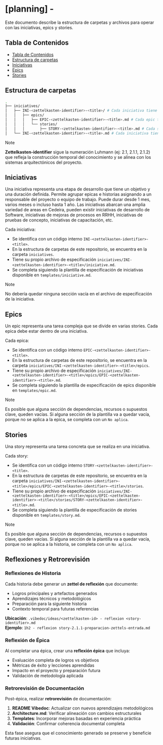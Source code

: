 # [planning] - <name> <!-- omit in toc -->

Este documento describe la estructura de carpetas y archivos para operar con las iniciativas, epics y stories.

## Tabla de Contenidos

- [Tabla de Contenidos](#tabla-de-contenidos)
- [Estructura de carpetas](#estructura-de-carpetas)
- [Iniciativas](#iniciativas)
- [Epics](#epics)
- [Stories](#stories)

## Estructura de carpetas

```bash
.
├── iniciatives/
│   ├── INI-<zettelkasten-identifier>-<title>/ # Cada iniciativa tiene su propio archivo de especificación.
│   │   ├── epics/
│   │   │   ├── EPIC-<zettelkasten-identifier>-<title>.md # Cada epic tiene su propio archivo de especificación.
│   │   │   └── stories/
│   │   │       ├── STORY-<zettelkasten-identifier>-<title>.md # Cada story tiene su propio archivo de especificación.
│   └── INI-<zettelkasten-identifier>-<title>.md # Cada iniciativa tiene su propio archivo de especificación.
```

> [!NOTE]
> **Zettelkasten-identifier** sigue la numeración Luhmann (ej: 2.1, 2.1.1, 2.1.2) que refleja la construcción temporal del conocimiento y se alinea con los sistemas arquitectónicos del proyecto.

## Iniciativas

Una iniciativa representa una etapa de desarrollo que tiene un objetivo y una duración definida. Permite agrupar epicas e historias asignando a un responsable del proyecto o equipo de trabajo. Puede durar desde 1 mes, varios meses o incluso hasta 1 año. Las iniciativas abarcan una amplia variedad de areas en Cedeira, pueden existir iniciativas de desarrollo de Software, iniciativas de mejoras de procesos en RRHH, iniciativas de pruebas de concepto, iniciativas de capacitación, etc.

Cada iniciativa:

- Se identifica con un código interno `INI-<zettelkasten-identifier>-<title>`.
- En la estructura de carpetas de este repositorio, se encuentra en la carpeta `iniciatives`.
- Tiene su propio archivo de especificación `iniciatives/INI-<zettelkasten-identifier>-<title>/iniciative.md`.
- Se completa siguiendo la plantilla de especificación de iniciativas disponible en `templates/iniciative.md`.

> [!NOTE]
> No debería quedar ninguna sección vacía en el archivo de especificación de la iniciativa.

## Epics

Un epic representa una tarea compleja que se divide en varias stories. Cada epica debe estar dentro de una iniciativa.

Cada epica:

- Se identifica con un código interno `EPIC-<zettelkasten-identifier>-<title>`.
- En la estructura de carpetas de este repositorio, se encuentra en la carpeta `iniciatives/INI-<zettelkasten-identifier>-<title>/epics`.
- Tiene su propio archivo de especificación `iniciatives/INI-<zettelkasten-identifier>-<title>/epics/EPIC-<zettelkasten-identifier>-<title>.md`.
- Se completa siguiendo la plantilla de especificación de epics disponible en `templates/epic.md`.

> [!NOTE]
> Es posible que alguna sección de dependencias, recursos o supuestos clave, queden vacías. Si alguna sección de la plantilla va a quedar vacía, porque no se aplica a la epica, se completa con un `No aplica`.

## Stories

Una story representa una tarea concreta que se realiza en una iniciativa.

Cada story:

- Se identifica con un código interno `STORY-<zettelkasten-identifier>-<title>`.
- En la estructura de carpetas de este repositorio, se encuentra en la carpeta `iniciatives/INI-<zettelkasten-identifier>-<title>/epics/EPIC-<zettelkasten-identifier>-<title>/stories`.
- Tiene su propio archivo de especificación `iniciatives/INI-<zettelkasten-identifier>-<title>/epics/EPIC-<zettelkasten-identifier>-<title>/stories/STORY-<zettelkasten-identifier>-<title>.md`.
- Se completa siguiendo la plantilla de especificación de stories disponible en `templates/story.md`.

> [!NOTE]
> Es posible que alguna sección de dependencias, recursos o supuestos clave, queden vacías. Si alguna sección de la plantilla va a quedar vacía, porque no se aplica a la historia, se completa con un `No aplica`.

## Reflexiones y Retrorevisión

### Reflexiones de Historia

Cada historia debe generar un **zettel de reflexión** que documente:
- Logros principales y artefactos generados
- Aprendizajes técnicos y metodológicos
- Preparación para la siguiente historia
- Contexto temporal para futuras referencias

**Ubicación**: `.vibedoc/ideas/<zettelkasten-id> - reflexion <story-identifier>.md`  
**Ejemplo**: `1h2 - reflexion story-2.1.1-preparacion-zettels-entrada.md`

### Reflexión de Épica

Al completar una épica, crear una **reflexión épica** que incluya:
- Evaluación completa de logros vs objetivos
- Métricas de éxito y lecciones aprendidas
- Impacto en el proyecto y preparación futura
- Validación de metodología aplicada

### Retrorevisión de Documentación

Post-épica, realizar **retrorevisión** de documentación:
1. **README Vibedoc**: Actualizar con nuevos aprendizajes metodológicos
2. **Architecture.md**: Verificar alineación con cambios estructurales
3. **Templates**: Incorporar mejoras basadas en experiencia práctica
4. **Validación**: Confirmar coherencia documental completa

Esta fase asegura que el conocimiento generado se preserve y beneficie futuras iniciativas.
